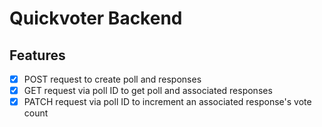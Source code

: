 # Quickvoter Backend

## Features

- [x] POST request to create poll and responses
- [x] GET request via poll ID to get poll and associated responses
- [x] PATCH request via poll ID to increment an associated response's vote count
